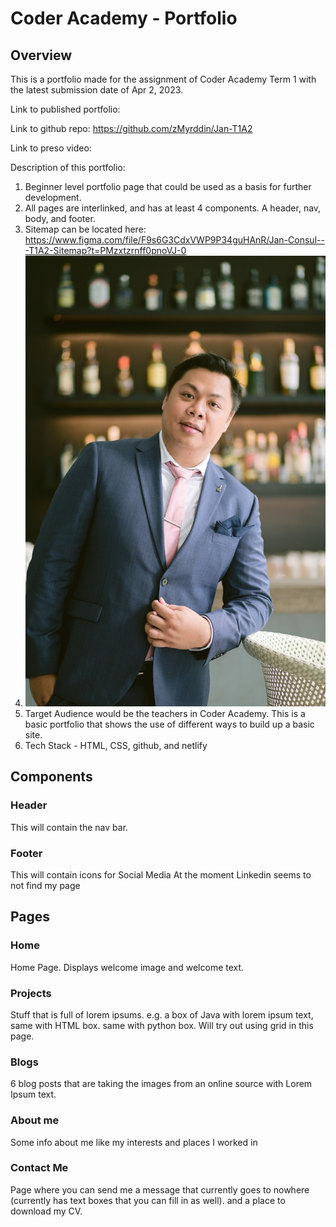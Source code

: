 # Coder Academy - Portfolio

## Overview
This is a portfolio made for the assignment of Coder Academy Term 1 with the latest submission date of Apr 2, 2023.  

Link to published portfolio: 

Link to github repo: https://github.com/zMyrddin/Jan-T1A2

Link to preso video: 

Description of this portfolio:
1. Beginner level portfolio page that could be used as a basis for further development.
2. All pages are interlinked, and has at least 4 components. A header, nav, body, and footer.
3. Sitemap can be located here: https://www.figma.com/file/F9s6G3CdxVWP9P34guHAnR/Jan-Consul---T1A2-Sitemap?t=PMzxtzrnff0pnoVJ-0
4. ![Screenshots](./images/home%20page%20background%20img%20vertical.jpg)
5. Target Audience would be the teachers in Coder Academy. This is a basic portfolio that shows the use of different ways to build up a basic site.
6. Tech Stack - HTML, CSS, github, and netlify

## Components

### Header
This will contain the nav bar. 

### Footer
This will contain icons for Social Media
At the moment Linkedin seems to not find my page


## Pages

### Home
Home Page. Displays welcome image and welcome text.

### Projects
Stuff that is full of lorem ipsums. e.g. a box of Java with lorem ipsum text, same with HTML box. same with python box. Will try out using grid in this page.


### Blogs
6 blog posts that are taking the images from an online source with Lorem Ipsum text.

### About me
Some info about me like my interests and places I worked in

### Contact Me
Page where you can send me a message that currently goes to nowhere (currently has text boxes that you can fill in as well). and a place to download my CV. 





